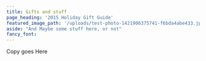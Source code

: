 ```yaml
---
title: Gifts and stuff
page_heading: '2015 Holiday Gift Guide'
featured_image_path: '/uploads/test-photo-1421906375741-f6bda4abe433.jpeg'
aside: "And Maybe some stuff here, or not"
fancy_font:
---
```

Copy goes Here

<br /><br /><br /><br /><br /><br /><br /><br /><br /><br /><br /><br /><br /><br /><br /><br /><br /><br /><br /><br /><br /><br /><br /><br /><br /><br /><br /><br />